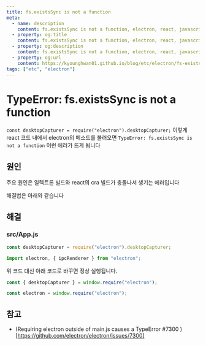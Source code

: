 ```yaml
---
title: fs.existsSync is not a function
meta:
  - name: description
    content: fs.existsSync is not a function, electron, react, javascript, error, desktopCapturer
  - property: og:title
    content: fs.existsSync is not a function, electron, react, javascript, error, desktopCapturer
  - property: og:description
    content: fs.existsSync is not a function, electron, react, javascript, error, desktopCapturer
  - property: og:url
    content: https://kyounghwan01.github.io/blog/etc/electron/fs-existsSync-error/
tags: ["etc", "electron"]
---
```


# TypeError: fs.existsSync is not a function

`const desktopCapturer = require("electron").desktopCapturer;` 이렇게 react 코드 내에서 electron의 메소드를 불러오면 `TypeError: fs.existsSync is not a function` 이런 에러가 뜨게 됩니다

## 원인

주요 원인은 일렉트론 빌드와 react의 cra 빌드가 충돌나서 생기는 에러입니다

해결법은 아래와 같습니다

## 해결

### src/App.js

```js
const desktopCapturer = require("electron").desktopCapturer;

import electron, { ipcRenderer } from "electron";
```

위 코드 대신 아래 코드로 바꾸면 정상 실행됩니다.

```js
const { desktopCapturer } = window.require("electron");

const electron = window.require("electron");
```

## 참고

- (Requiring electron outside of main.js causes a TypeError #7300
  )[https://github.com/electron/electron/issues/7300]

<TagLinks />

<Comment />
